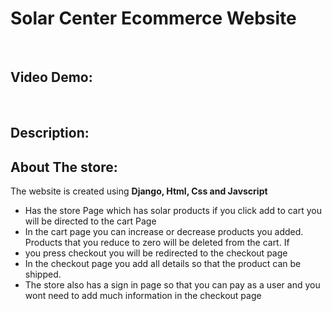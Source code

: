 # Solar Center Ecommerce Website
<br>
<h2> Video Demo: <https://youtu.be/4Ad3L_LKgf4> </h3> 
<br>
<h2>Description:</h2>

<h2>About The store:</h2>
<p>The website is created using <b>Django, Html, Css and Javscript</b></p>

<div>
    <ul>
        <li>Has the store Page which has solar products if you click add to cart you will be directed to the cart Page
        <li>In the cart page you can increase or decrease products you added. Products that you reduce to zero will be deleted from the cart. If <li>you press checkout you will be redirected to the checkout page
        <li>In the checkout page you add all details so that the product can be shipped.
        <li>The store also has a sign in page so that you can pay as a user and you wont need to add much information in the checkout page
    </ul>

</div>
